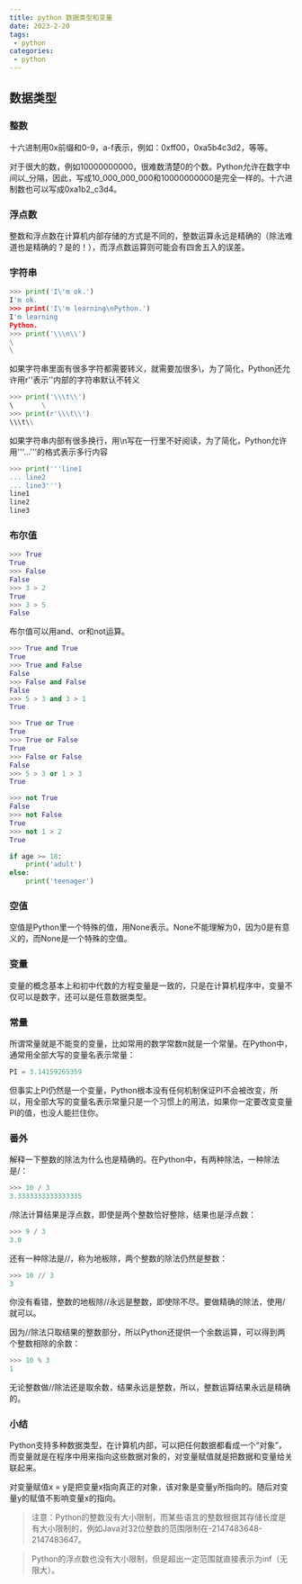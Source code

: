 ```yaml
---
title: python 数据类型和变量
date: 2023-2-20
tags:
 - python
categories:
 - python
---
```


## 数据类型

### 整数

十六进制用0x前缀和0-9，a-f表示，例如：0xff00，0xa5b4c3d2，等等。

对于很大的数，例如10000000000，很难数清楚0的个数。Python允许在数字中间以_分隔，因此，写成10_000_000_000和10000000000是完全一样的。十六进制数也可以写成0xa1b2_c3d4。

### 浮点数

整数和浮点数在计算机内部存储的方式是不同的，整数运算永远是精确的（除法难道也是精确的？是的！），而浮点数运算则可能会有四舍五入的误差。

### 字符串

```python
>>> print('I\'m ok.')
I'm ok.
>>> print('I\'m learning\nPython.')
I'm learning
Python.
>>> print('\\\n\\')
\
\
```

如果字符串里面有很多字符都需要转义，就需要加很多\，为了简化，Python还允许用r''表示''内部的字符串默认不转义

```python
>>> print('\\\t\\')
\       \
>>> print(r'\\\t\\')
\\\t\\
```

如果字符串内部有很多换行，用\n写在一行里不好阅读，为了简化，Python允许用'''...'''的格式表示多行内容

```python
>>> print('''line1
... line2
... line3''')
line1
line2
line3
```


### 布尔值


```python
>>> True
True
>>> False
False
>>> 3 > 2
True
>>> 3 > 5
False
```

布尔值可以用and、or和not运算。

```python
>>> True and True
True
>>> True and False
False
>>> False and False
False
>>> 5 > 3 and 3 > 1
True
```

```python
>>> True or True
True
>>> True or False
True
>>> False or False
False
>>> 5 > 3 or 1 > 3
True
```

```python
>>> not True
False
>>> not False
True
>>> not 1 > 2
True
```

```python
if age >= 18:
    print('adult')
else:
    print('teenager')
```

### 空值

空值是Python里一个特殊的值，用None表示。None不能理解为0，因为0是有意义的，而None是一个特殊的空值。

### 变量

变量的概念基本上和初中代数的方程变量是一致的，只是在计算机程序中，变量不仅可以是数字，还可以是任意数据类型。

### 常量

所谓常量就是不能变的变量，比如常用的数学常数π就是一个常量。在Python中，通常用全部大写的变量名表示常量：

```python
PI = 3.14159265359
```

但事实上PI仍然是一个变量，Python根本没有任何机制保证PI不会被改变，所以，用全部大写的变量名表示常量只是一个习惯上的用法，如果你一定要改变变量PI的值，也没人能拦住你。

### 番外

解释一下整数的除法为什么也是精确的。在Python中，有两种除法，一种除法是/：

```python
>>> 10 / 3
3.3333333333333335
```

/除法计算结果是浮点数，即使是两个整数恰好整除，结果也是浮点数：

```python
>>> 9 / 3
3.0
```

还有一种除法是//，称为地板除，两个整数的除法仍然是整数：

```python
>>> 10 // 3
3
```

你没有看错，整数的地板除//永远是整数，即使除不尽。要做精确的除法，使用/就可以。

因为//除法只取结果的整数部分，所以Python还提供一个余数运算，可以得到两个整数相除的余数：

```python
>>> 10 % 3
1
```

无论整数做//除法还是取余数，结果永远是整数，所以，整数运算结果永远是精确的。


### 小结

Python支持多种数据类型，在计算机内部，可以把任何数据都看成一个“对象”，而变量就是在程序中用来指向这些数据对象的，对变量赋值就是把数据和变量给关联起来。

对变量赋值x = y是把变量x指向真正的对象，该对象是变量y所指向的。随后对变量y的赋值不影响变量x的指向。

> 注意：Python的整数没有大小限制，而某些语言的整数根据其存储长度是有大小限制的，例如Java对32位整数的范围限制在-2147483648-2147483647。

> Python的浮点数也没有大小限制，但是超出一定范围就直接表示为inf（无限大）。
